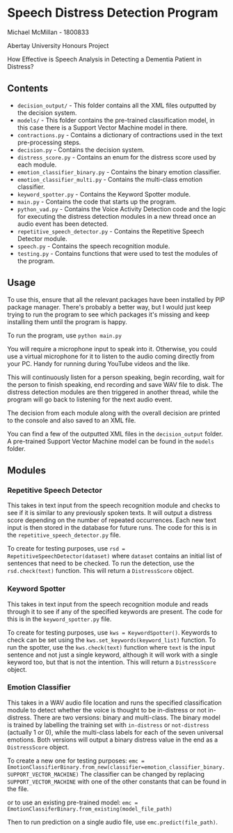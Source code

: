# Speech Distress Detection Program
Michael McMillan - 1800833

Abertay University Honours Project

How Effective is Speech Analysis in Detecting a Dementia Patient in Distress?

## Contents

- `decision_output/` - This folder contains all the XML files outputted by the decision system.
- `models/` - This folder contains the pre-trained classification model, in this case there is a Support Vector Machine model in there.
- `contractions.py` - Contains a dictionary of contractions used in the text pre-processing steps.
- `decision.py` - Contains the decision system.
- `distress_score.py` - Contains an enum for the distress score used by each module.
- `emotion_classifier_binary.py` - Contains the binary emotion classifier.
- `emotion_classifier_multi.py` - Contains the multi-class emotion classifier.
- `keyword_spotter.py` - Contains the Keyword Spotter module.
- `main.py` - Contains the code that starts up the program.
- `python_vad.py` - Contains the Voice Activity Detection code and the logic for executing the distress detection modules in a new thread once an audio event has been detected.
- `repetitive_speech_detector.py` - Contains the Repetitive Speech Detector module.
- `speech.py` - Contains the speech recognition module.
- `testing.py` - Contains functions that were used to test the modules of the program.
## Usage

To use this, ensure that all the relevant packages have been installed by PIP package manager. There's probably a better way, but I would just keep trying to run the program to see which packages it's missing and keep installing them until the program is happy.

To run the program, use `python main.py`

You will require a microphone input to speak into it. Otherwise, you could use a virtual microphone for it to listen to the audio coming directly from your PC. Handy for running during YouTube videos and the like.

This will continuously listen for a person speaking, begin recording, wait for the person to finish speaking, end recording and save WAV file to disk. The distress detection modules are then triggered in another thread, while the program will go back to listening for the next audio event.

The decision from each module along with the overall decision are printed to the console and also saved to an XML file.

You can find a few of the outputted XML files in the `decision_output` folder. A pre-trained Support Vector Machine model can be found in the `models` folder.


## Modules

### Repetitive Speech Detector
This takes in text input from the speech recognition module and checks to see if it is similar to any previously spoken texts. It will output a distress score depending on the number of repeated occurrences. Each new text input is then stored in the database for future runs. The code for this is in the `repetitive_speech_detector.py` file.

To create for testing purposes, use `rsd = RepetitiveSpeechDetector(dataset)` where `dataset` contains an initial list of sentences that need to be checked. To run the detection, use the `rsd.check(text)` function. This will return a `DistressScore` object.

### Keyword Spotter
This takes in text input from the speech recognition module and reads through it to see if any of the specified keywords are present. The code for this is in the `keyword_spotter.py` file.

To create for testing purposes, use `kws = KeywordSpotter()`. Keywords to check can be set using the `kws.set_keywords(keyword_list)` function. To run the spotter, use the `kws.check(text)` function where `text` is the input sentence and not just a single keyword, although it will work with a single keyword too, but that is not the intention. This will return a `DistressScore` object.

### Emotion Classifier

This takes in a WAV audio file location and runs the specified classification module to detect whether the voice is thought to be in-distress or not in-distress. There are two versions: binary and multi-class. The binary model is trained by labelling the training set with `in-distress` or `not-distress` (actually 1 or 0), while the multi-class labels for each of the seven universal emotions. Both versions will output a binary distress value in the end as a `DistressScore` object.

To create a new one for testing purposes:
`emc = EmotionClassifierBinary.from_new(classifier=emotion_classifier_binary.SUPPORT_VECTOR_MACHINE)`
The classifier can be changed by replacing `SUPPORT_VECTOR_MACHINE` with one of the other constants that can be found in the file.

or to use an existing pre-trained model:
`emc = EmotionClassiferBinary.from_existing(model_file_path)`

Then to run prediction on a single audio file, use `emc.predict(file_path)`.


